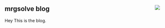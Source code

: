 
## mrgsolve blog <img src="img/mrgsolve_sticker_812418_1.png" align="right"> 

Hey This is the blog.
